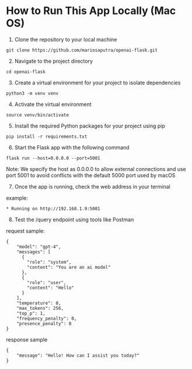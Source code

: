 # How to Run This App Locally (Mac OS)

1.  Clone the repository to your local machine

```shell
git clone https://github.com/mariosaputra/openai-flask.git
```

2.  Navigate to the project directory

```shell
cd openai-flask
```

3. Create a virtual environment for your project to isolate dependencies

```shell
python3 -m venv venv
```

4. Activate the virtual environment

```shell
source venv/bin/activate
```

5. Install the required Python packages for your project using pip

```shell
pip install -r requirements.txt
```

6. Start the Flask app with the following command

```shell
flask run --host=0.0.0.0 --port=5001
```

Note: We specify the host as 0.0.0.0 to allow external connections and use port 5001 to avoid conflicts with the default 5000 port used by macOS

7. Once the app is running, check the web address in your terminal

example:

```
* Running on http://192.168.1.9:5001
```

8. Test the /query endpoint using tools like Postman

request sample:

```
{
    "model": "gpt-4",
    "messages": [
      {
        "role": "system",
        "content": "You are an ai model"
      },
      {
        "role": "user",
        "content": "Hello"
      }
    ],
    "temperature": 0,
    "max_tokens": 256,
    "top_p": 1,
    "frequency_penalty": 0,
    "presence_penalty": 0
}
```

response sample

```
{
    "message": "Hello! How can I assist you today?"
}
```

